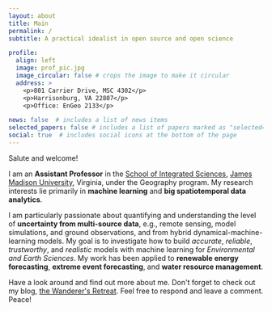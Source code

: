 ```yaml
---
layout: about
title: Main
permalink: /
subtitle: A practical idealist in open source and open science

profile:
  align: left
  image: prof_pic.jpg
  image_circular: false # crops the image to make it circular
  address: >
    <p>801 Carrier Drive, MSC 4302</p>
    <p>Harrisonburg, VA 22807</p>
    <p>Office: EnGeo 2133</p>

news: false  # includes a list of news items
selected_papers: false # includes a list of papers marked as "selected={true}"
social: true  # includes social icons at the bottom of the page
---
```


Salute and welcome!

I am an **Assistant Professor** in the [School of Integrated Sciences](https://www.jmu.edu/cise/sis/index.shtml), [James Madison University](https://www.jmu.edu/index.shtml), Virginia, under the Geography program. My research interests lie primarily in **machine learning** and **big spatiotemporal data analytics**.

I am particularly passionate about quantifying and understanding the level of **uncertainty from multi-source data**, e.g., remote sensing, model simulations, and ground observations, and from hybrid dynamical-machine-learning models. My goal is to investigate how to build *accurate*, *reliable*, *trustworthy*, and *realistic* models with machine learning for *Environmental and Earth Sciences*. My work has been applied to **renewable energy forecasting**, **extreme event forecasting**, and **water resource management**.

Have a look around and find out more about me. Don't forget to check out my blog, [the Wanderer's Retreat](/blog/). Feel free to respond and leave a comment. Peace!
